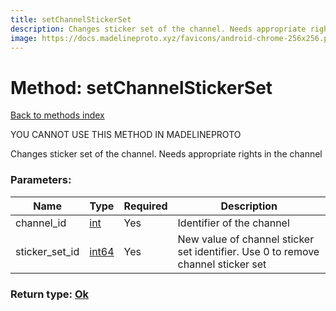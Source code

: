 ```yaml
---
title: setChannelStickerSet
description: Changes sticker set of the channel. Needs appropriate rights in the channel
image: https://docs.madelineproto.xyz/favicons/android-chrome-256x256.png
---
```

# Method: setChannelStickerSet  
[Back to methods index](index.md)


YOU CANNOT USE THIS METHOD IN MADELINEPROTO


Changes sticker set of the channel. Needs appropriate rights in the channel

### Parameters:

| Name     |    Type       | Required | Description |
|----------|---------------|----------|-------------|
|channel\_id|[int](../types/int.md) | Yes|Identifier of the channel|
|sticker\_set\_id|[int64](../constructors/int64.md) | Yes|New value of channel sticker set identifier. Use 0 to remove channel sticker set|


### Return type: [Ok](../types/Ok.md)


